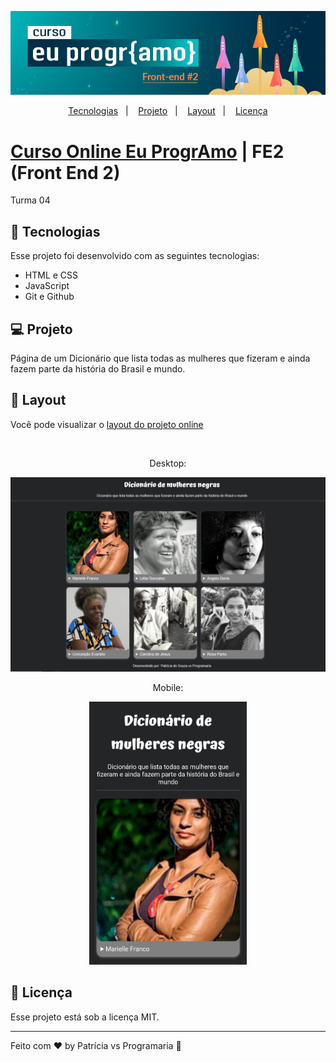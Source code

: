 <p align="center">
    <img src="img/curso.png" >
<p>

<p align="center">
  <a href="#-tecnologias">Tecnologias</a>&nbsp;&nbsp;&nbsp;|&nbsp;&nbsp;&nbsp;
  <a href="#-projeto">Projeto</a>&nbsp;&nbsp;&nbsp;|&nbsp;&nbsp;&nbsp;
  <a href="#-layout">Layout</a>&nbsp;&nbsp;&nbsp;|&nbsp;&nbsp;&nbsp;
  <a href="#memo-licença">Licença</a>
</p>

# [Curso Online Eu ProgrAmo](https://euprogramo.thinkific.com/enrollments) | FE2 (Front End 2)  
Turma 04  

## 🚀 Tecnologias

Esse projeto foi desenvolvido com as seguintes tecnologias:

- HTML e CSS
- JavaScript
- Git e Github

## 💻 Projeto

Página de um Dicionário que lista todas as mulheres que fizeram e ainda fazem parte da história do Brasil e mundo.

## 🔖 Layout

Você pode visualizar o [layout do projeto online](https://mulheresnegras.vercel.app/)  

<br>

<p align="center">Desktop: </p>
<p align="center">
    <img src="img/desktop2.jpg" >  
</p>

<p align="center">Mobile: </p>
<p align="center">
    <img src="img/mobile2.jpg" width=50%>  
</p>




## :memo: Licença

Esse projeto está sob a licença MIT.

---

Feito com ♥ by Patrícia vs Programaria :wave: 
